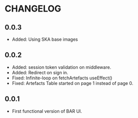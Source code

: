 # CHANGELOG

## 0.0.3
- Added: Using SKA base images

## 0.0.2
- Added: session token validation on middleware.
- Added: Redirect on sign in.
- Fixed: Infinite-loop on fetchArtefacts useEffect()
- Fixed: Artefacts Table started on page 1 instead of page 0. 

## 0.0.1
- First functional version of BAR UI.